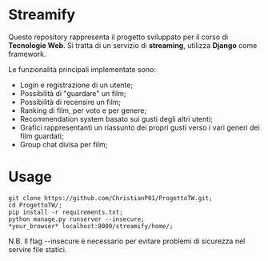 # Streamify

Questo repository rappresenta il progetto sviluppato per il corso di **Tecnologie Web**.
Si tratta di un servizio di **streaming**, utilizza **Django** come framework.

Le funzionalità principali implementate sono:
* Login e registrazione di un utente;
* Possibilità di "guardare" un film;
* Possibilità di recensire un film;
* Ranking di film, per voto e per genere;
* Recommendation system basato sui gusti degli altri utenti;
* Grafici rappresentanti un riassunto dei propri gusti verso i vari generi dei film guardati;
* Group chat divisa per film;

# Usage

```
git clone https://github.com/ChristianP01/ProgettoTW.git;
cd ProgettoTW/;
pip install -r requirements.txt;
python manage.py runserver --insecure;
*your_browser* localhost:8000/streamify/home/;
```

N.B. Il flag --insecure è necessario per evitare problemi di sicurezza nel servire file statici.
